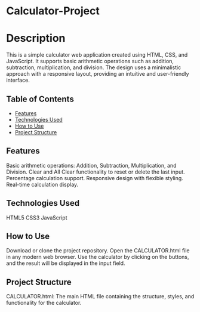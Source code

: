 # Calculator-Project

# Description

This is a simple calculator web application created using HTML, CSS, and JavaScript. It supports basic arithmetic operations such as addition, subtraction, multiplication, and division. The design uses a minimalistic approach with a responsive layout, providing an intuitive and user-friendly interface.

## Table of Contents

- [Features](#features)
- [Technologies Used](#technologies-used)
- [How to Use](#how-to-use)
- [Project Structure](#project-structure)

## Features

Basic arithmetic operations: Addition, Subtraction, Multiplication, and Division.
Clear and All Clear functionality to reset or delete the last input.
Percentage calculation support.
Responsive design with flexible styling.
Real-time calculation display.

## Technologies Used

HTML5
CSS3
JavaScript

## How to Use

Download or clone the project repository.
Open the CALCULATOR.html file in any modern web browser.
Use the calculator by clicking on the buttons, and the result will be displayed in the input field.

## Project Structure

CALCULATOR.html: The main HTML file containing the structure, styles, and functionality for the calculator.
